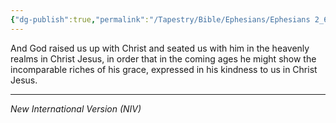```yaml
---
{"dg-publish":true,"permalink":"/Tapestry/Bible/Ephesians/Ephesians 2_6-7/","title":"Ephesians 2:6-7","hide":true,"tags":["bible-verse","bible-verse"],"dgHomeLink":true,"dgShowLocalGraph":true,"dgEnableSearch":true}
---
```



 And God raised us up with Christ and seated us with him in the heavenly realms in Christ Jesus, in order that in the coming ages he might show the incomparable riches of his grace, expressed in his kindness to us in Christ Jesus.
 
---
*New International Version (NIV)*